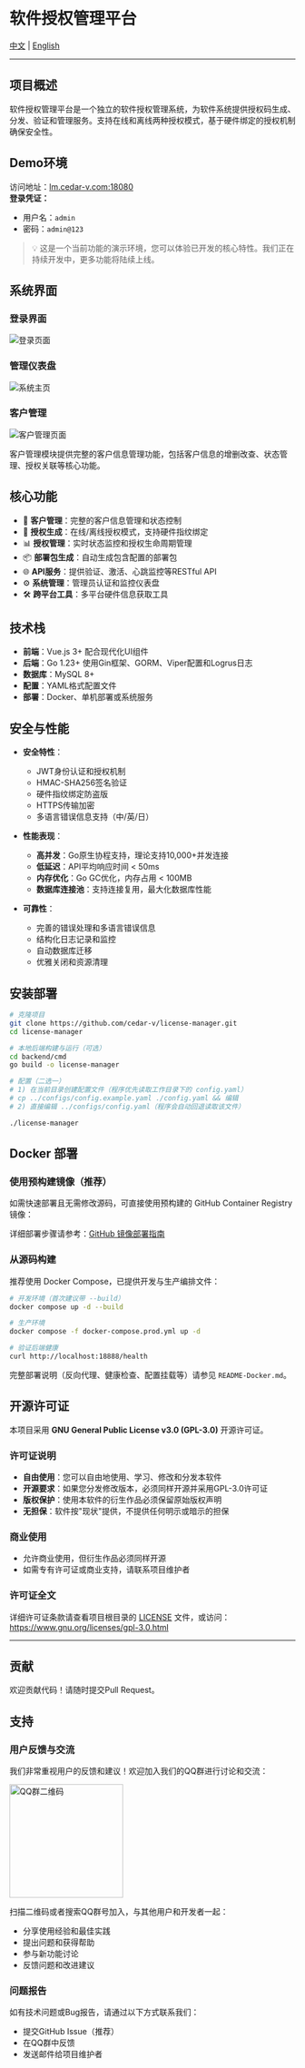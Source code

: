 # 软件授权管理平台

[中文](README.md) | [English](README_EN.md) 

---

## 项目概述

软件授权管理平台是一个独立的软件授权管理系统，为软件系统提供授权码生成、分发、验证和管理服务。支持在线和离线两种授权模式，基于硬件绑定的授权机制确保安全性。

## Demo环境

访问地址：[lm.cedar-v.com:18080](http://lm.cedar-v.com:18080)  
**登录凭证：**  
- 用户名：`admin`  
- 密码：`admin@123`

> 💡 这是一个当前功能的演示环境，您可以体验已开发的核心特性。我们正在持续开发中，更多功能将陆续上线。

## 系统界面

### 登录界面
![登录页面](docs/images/login.png)

### 管理仪表盘
![系统主页](docs/images/home.png)

### 客户管理
![客户管理页面](docs/images/customer.png)

客户管理模块提供完整的客户信息管理功能，包括客户信息的增删改查、状态管理、授权关联等核心功能。

## 核心功能

- 🔧 **客户管理**：完整的客户信息管理和状态控制
- 🔐 **授权生成**：在线/离线授权模式，支持硬件指纹绑定
- 📊 **授权管理**：实时状态监控和授权生命周期管理
- 📦 **部署包生成**：自动生成包含配置的部署包
- 🌐 **API服务**：提供验证、激活、心跳监控等RESTful API
- ⚙️ **系统管理**：管理员认证和监控仪表盘
- 🛠️ **跨平台工具**：多平台硬件信息获取工具

## 技术栈

- **前端**：Vue.js 3+ 配合现代化UI组件
- **后端**：Go 1.23+ 使用Gin框架、GORM、Viper配置和Logrus日志
- **数据库**：MySQL 8+
- **配置**：YAML格式配置文件
- **部署**：Docker、单机部署或系统服务

## 安全与性能

- **安全特性**：
  - JWT身份认证和授权机制
  - HMAC-SHA256签名验证  
  - 硬件指纹绑定防盗版
  - HTTPS传输加密
  - 多语言错误信息支持（中/英/日）
  
- **性能表现**：
  - **高并发**：Go原生协程支持，理论支持10,000+并发连接
  - **低延迟**：API平均响应时间 < 50ms
  - **内存优化**：Go GC优化，内存占用 < 100MB
  - **数据库连接池**：支持连接复用，最大化数据库性能
  
- **可靠性**：
  - 完善的错误处理和多语言错误信息
  - 结构化日志记录和监控
  - 自动数据库迁移
  - 优雅关闭和资源清理

## 安装部署

```bash
# 克隆项目
git clone https://github.com/cedar-v/license-manager.git
cd license-manager

# 本地后端构建与运行（可选）
cd backend/cmd
go build -o license-manager

# 配置（二选一）
# 1) 在当前目录创建配置文件（程序优先读取工作目录下的 config.yaml）
# cp ../configs/config.example.yaml ./config.yaml && 编辑
# 2) 直接编辑 ../configs/config.yaml（程序会自动回退读取该文件）

./license-manager
```
## 
## Docker 部署

### 使用预构建镜像（推荐）

如需快速部署且无需修改源码，可直接使用预构建的 GitHub Container Registry 镜像：

详细部署步骤请参考：[GitHub 镜像部署指南](docs/github-images-deploy.md)

### 从源码构建

推荐使用 Docker Compose，已提供开发与生产编排文件：

```bash
# 开发环境（首次建议带 --build）
docker compose up -d --build

# 生产环境
docker compose -f docker-compose.prod.yml up -d

# 验证后端健康
curl http://localhost:18888/health
```

完整部署说明（反向代理、健康检查、配置挂载等）请参见 `README-Docker.md`。

## 开源许可证

本项目采用 **GNU General Public License v3.0 (GPL-3.0)** 开源许可证。

### 许可证说明

- **自由使用**：您可以自由地使用、学习、修改和分发本软件
- **开源要求**：如果您分发修改版本，必须同样开源并采用GPL-3.0许可证
- **版权保护**：使用本软件的衍生作品必须保留原始版权声明
- **无担保**：软件按"现状"提供，不提供任何明示或暗示的担保

### 商业使用

- 允许商业使用，但衍生作品必须同样开源
- 如需专有许可证或商业支持，请联系项目维护者

### 许可证全文

详细许可证条款请查看项目根目录的 [LICENSE](LICENSE) 文件，或访问：
https://www.gnu.org/licenses/gpl-3.0.html


---

## 贡献

欢迎贡献代码！请随时提交Pull Request。

## 支持

### 用户反馈与交流

我们非常重视用户的反馈和建议！欢迎加入我们的QQ群进行讨论和交流：

<img src="docs/images/qrcode_1755081220153.jpg" alt="QQ群二维码" width="200" />

扫描二维码或者搜索QQ群号加入，与其他用户和开发者一起：
- 分享使用经验和最佳实践
- 提出问题和获得帮助
- 参与新功能讨论
- 反馈问题和改进建议

### 问题报告

如有技术问题或Bug报告，请通过以下方式联系我们：
- 提交GitHub Issue（推荐）
- 在QQ群中反馈
- 发送邮件给项目维护者 